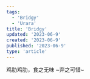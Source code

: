```yaml
---
tags:
  - 'Bridgy'
  - 'Urara'
title: 'Bridgy'
updated: '2023-06-9'
created: '2023-06-9'
published: '2023-06-9'
type: 'article'
---
```


鸡肋鸡肋，食之无味
~弃之可惜~
